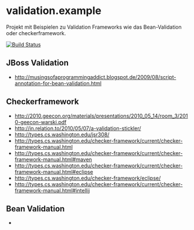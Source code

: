 # validation.example
Projekt mit Beispielen zu Validation Frameworks wie das Bean-Validation oder checkerframework.

[![Build Status](https://travis-ci.org/FunThomas424242/validation.example.svg?branch=master)](https://travis-ci.org/FunThomas424242/validation.example)

## JBoss Validation

* http://musingsofaprogrammingaddict.blogspot.de/2009/08/script-annotation-for-bean-validation.html


## Checkerframework

* http://2010.geecon.org/materials/presentations/2010_05_14/room_3/2010-geecon-warski.pdf
* http://in.relation.to/2010/05/07/a-validation-stickler/
* http://types.cs.washington.edu/jsr308/
* http://types.cs.washington.edu/checker-framework/current/checker-framework-manual.html
* http://types.cs.washington.edu/checker-framework/current/checker-framework-manual.html#maven
* http://types.cs.washington.edu/checker-framework/current/checker-framework-manual.html#eclipse
* http://types.cs.washington.edu/checker-framework/eclipse/
* http://types.cs.washington.edu/checker-framework/current/checker-framework-manual.html#intellij


## Bean Validation

*


        
        
        